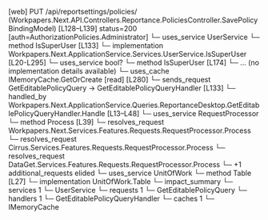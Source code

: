 [web] PUT /api/reportsettings/policies/  (Workpapers.Next.API.Controllers.Reportance.PoliciesController.SavePolicyBindingModel)  [L128–L139] status=200 [auth=AuthorizationPolicies.Administrator]
  └─ uses_service UserService
    └─ method IsSuperUser [L133]
      └─ implementation Workpapers.Next.ApplicationService.Services.UserService.IsSuperUser [L20-L295]
        └─ uses_service bool?
          └─ method IsSuperUser [L174]
            └─ ... (no implementation details available)
        └─ uses_cache IMemoryCache.GetOrCreate [read] [L280]
  └─ sends_request GetEditablePolicyQuery -> GetEditablePolicyQueryHandler [L133]
    └─ handled_by Workpapers.Next.ApplicationService.Queries.ReportanceDesktop.GetEditablePolicyQueryHandler.Handle [L13–L48]
      └─ uses_service RequestProcessor
        └─ method Process [L39]
          └─ resolves_request Workpapers.Next.Services.Features.Requests.RequestProcessor.Process
          └─ resolves_request Cirrus.Services.Features.Requests.RequestProcessor.Process
          └─ resolves_request DataGet.Services.Features.Requests.RequestProcessor.Process
          └─ +1 additional_requests elided
      └─ uses_service UnitOfWork
        └─ method Table [L27]
          └─ implementation UnitOfWork.Table
  └─ impact_summary
    └─ services 1
      └─ UserService
    └─ requests 1
      └─ GetEditablePolicyQuery
    └─ handlers 1
      └─ GetEditablePolicyQueryHandler
    └─ caches 1
      └─ IMemoryCache

